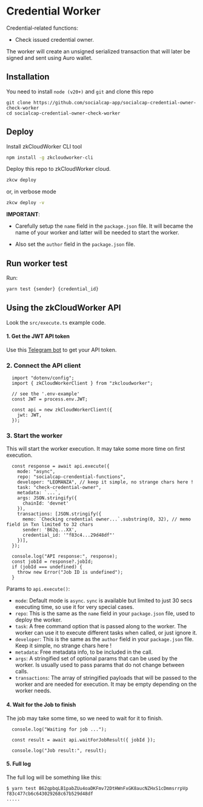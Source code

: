 # Credential Worker

Credential-related functions:
- Check issued credential owner.

The worker will create an unsigned serialized transaction that will later 
be signed and sent using Auro wallet.

## Installation

You need to install `node (v20+)` and `git` and clone this repo

```
git clone https://github.com/socialcap-app/socialcap-credential-owner-check-worker
cd socialcap-credential-owner-check-worker
```

## Deploy

Install zkCloudWorker CLI tool
```sh
npm install -g zkcloudworker-cli
```

Deploy this repo to zkCloudWorker cloud. 
```sh
zkcw deploy
```

or, in verbose mode
```sh
zkcw deploy -v
```

**IMPORTANT**: 

- Carefully setup the `name` field  in the `package.json` file. It will 
  became the name of your worker and latter will be needed to start the worker.

- Also set the `author` field  in the `package.json` file.

## Run worker test

Run:
```sh
yarn test {sender} {credential_id}
```

## Using the zkCloudWorker API 

Look the `src/execute.ts` example code.

#### 1. Get the JWT API token

Use this [Telegram bot](https://t.me/minanft_bot?start=auth) to get your API token.

### 2. Connect the API client
```
  import "dotenv/config";
  import { zkCloudWorkerClient } from "zkcloudworker";

  // see the '.env-example'
  const JWT = process.env.JWT;

  const api = new zkCloudWorkerClient({
    jwt: JWT,
  });
```

### 3. Start the worker

This will start the worker execution. It may take some more time on first execution.

```
  const response = await api.execute({
    mode: "async",
    repo: "socialcap-crendential-functions",
    developer: "LEOMANZA", // keep it simple, no strange chars here ! 
    task: "check-credential-owner",
    metadata: `...`,
    args: JSON.stringify({ 
      chainId: 'devnet' 
    }),
    transactions: [JSON.stringify({
      memo: `Checking credential owner...`.substring(0, 32), // memo field in Txn limited to 32 chars
      sender: 'B62q...XX',
      credential_id: '"f83c4...29d48df"'
    })],
  });

  console.log("API response:", response);
  const jobId = response?.jobId;
  if (jobId === undefined) {
    throw new Error("Job ID is undefined");
  }
```

Params to `api.execute()`:

- `mode`: Default mode is `async`. `sync` is available but limited to just 
      30 secs executing time, so use it for very special cases.
- `repo`: This is the same as the `name` field in your `package.json` file, 
      used to deploy the worker.
- `task`: A free command option that is passed along to the worker. The 
      worker can use it to execute different tasks when called, or just ignore it. 
- `developer`:  This is the same as the `author` field in your `package.json` 
    file. Keep it simple, no strange chars here ! 
- `metadata`: Free metadata info, to be included in the call.
- `args`: A stringified set of optional params that can be used by the worker. 
  Is usually used to pass params that do not change between calls.
- `transactions`: The array of stringified payloads that will be passed to the 
  worker and are needed for execution. It may be empty depending on the 
  worker needs.

#### 4. Wait for the Job to finish

The job may take some time, so we need to wait for it to finish.
```
  console.log("Waiting for job ...");

  const result = await api.waitForJobResult({ jobId });

  console.log("Job result:", result);
```

#### 5. Full log 

The full log will be something like this:
```
$ yarn test B62qpbqLB1pabZUu4oaDKFmv72DtHWnFxGK8aucNZHxS1cDmmsrrpVp f83c477cb6c643029268c67b529d48df
.....

```
